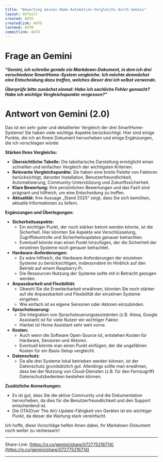 ```yaml
---
title: "Bewertung meines Home Automation-Vergleichs durch Gemini"
layout: default
created: AUTO
createdlink: AUTO
lastmod: AUTO
commitlink: AUTO
---
```


# Frage an Gemini

**_"Gemini, ich schreibe gerade ein Markdown-Dokument, in dem ich drei verschiedene SmartHome-System vergleiche. Ich möchte demnächst eine Entscheidung dazu treffen, welches dieser drei ich selbst verwende._**

**_Überprüfe bitte zunächst einmal: Habe ich sachliche Fehler gemacht? Habe ich wichtige Vergleichspunkte vergessen?"_**


# Antwort von Gemini (2.0)

Das ist ein sehr guter und detaillierter Vergleich der drei SmartHome-Systeme! Sie haben viele wichtige Aspekte berücksichtigt. Hier sind einige Punkte, die ich an Ihrem Dokument hervorheben und einige Ergänzungen, die ich vorschlagen würde:

**Stärken Ihres Vergleichs:**

* **Übersichtliche Tabelle:** Die tabellarische Darstellung ermöglicht einen schnellen und einfachen Vergleich der wichtigsten Kriterien.
* **Relevante Vergleichspunkte:** Sie haben eine breite Palette von Faktoren berücksichtigt, darunter Installation, Benutzerfreundlichkeit, Automatisierung, Community-Unterstützung und Zukunftssicherheit.
* **Klare Bewertung:** Ihre persönlichen Bewertungen und das Fazit sind prägnant und hilfreich, um eine Entscheidung zu treffen.
* **Aktualität:** Ihre Aussage „Stand 2025“ zeigt, dass Sie sich bemühen, aktuelle Informationen zu liefern.

**Ergänzungen und Überlegungen:**

* **Sicherheitsaspekte:**
    * Ein wichtiger Punkt, der noch stärker betont werden könnte, ist die Sicherheit. Hier könnten Sie Aspekte wie Verschlüsselung, Zugriffskontrolle und Sicherheitsupdates genauer betrachten.
    * Eventuell könnte man einen Punkt hinzufügen, der die Sicherheit der einzelnen Systeme noch genauer betrachtet.
* **Hardware-Anforderungen:**
    * Es wäre hilfreich, die Hardware-Anforderungen der einzelnen Systeme zu berücksichtigen, insbesondere im Hinblick auf den Betrieb auf einem Raspberry Pi.
    * Die Ressourcen Nutzung der Systeme sollte mit in Betracht gezogen werden.
* **Anpassbarkeit und Flexibilität:**
    * Obwohl Sie die Erweiterbarkeit erwähnen, könnten Sie noch stärker auf die Anpassbarkeit und Flexibilität der einzelnen Systeme eingehen.
    * Wie einfach ist es eigene Sensoren oder Aktoren einzubinden.
* **Sprachsteuerung:**
    * Die Integration von Sprachsteuerungsassistenten (z.B. Alexa, Google Assistant) ist für viele Nutzer ein wichtiger Faktor.
    * Hierbei ist Home Assistant sehr weit vorne.
* **Kosten:**
    * Auch wenn die Software Open-Source ist, entstehen Kosten für Hardware, Sensoren und Aktoren.
    * Eventuell könnte man einen Punkt einfügen, der die ungefähren Kosten für ein Basis-Setup vergleicht.
* **Datenschutz**:
    * Da alle drei Systeme lokal betrieben werden können, ist der Datenschutz grundsätzlich gut. Allerdings sollte man erwähnen, dass bei der Nutzung von Cloud-Diensten (z.B. für den Fernzugriff) Datenschutzbedenken bestehen können.

**Zusätzliche Anmerkungen:**

* Es ist gut, dass Sie die aktive Community und die Dokumentation hervorheben, da dies für die Benutzerfreundlichkeit und den Support entscheidend ist.
* Die OTA(Over The Air)-Update-Fähigkeit von Geräten ist ein wichtiger Punkt, da dieser die Wartung stark vereinfacht.

Ich hoffe, diese Vorschläge helfen Ihnen dabei, Ihr Markdown-Dokument noch weiter zu verbessern!



---

Share-Link: [https://g.co/gemini/share/072775216714](https://g.co/gemini/share/072775216714)

---
